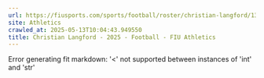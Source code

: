 ```yaml
---
url: https://fiusports.com/sports/football/roster/christian-langford/13257
site: Athletics
crawled_at: 2025-05-13T10:04:43.949550
title: Christian Langford - 2025 - Football - FIU Athletics
---
```


Error generating fit markdown: '<' not supported between instances of 'int' and 'str'